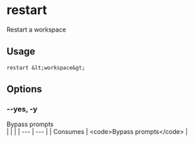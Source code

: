 
# restart

 
Restart a workspace


## Usage
```console
restart &lt;workspace&gt;
```


## Options
### --yes, -y
Bypass prompts
<br/>
| | |
| --- | --- |
| Consumes | &lt;code&gt;Bypass prompts&lt;/code&gt; |
